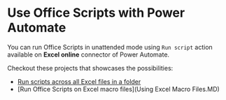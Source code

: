 # Use Office Scripts with Power Automate

You can run Office Scripts in unattended mode using `Run script` action available on **Excel online** connector of Power Automate. 

Checkout these projects that showcases the possibilities:

* [Run scripts across all Excel files in a folder](../Run%20Scripts%20for%20All%20Excel%20Files%20in%20Folder)
* [Run Office Scripts on Excel macro files](Using Excel Macro Files.MD)
